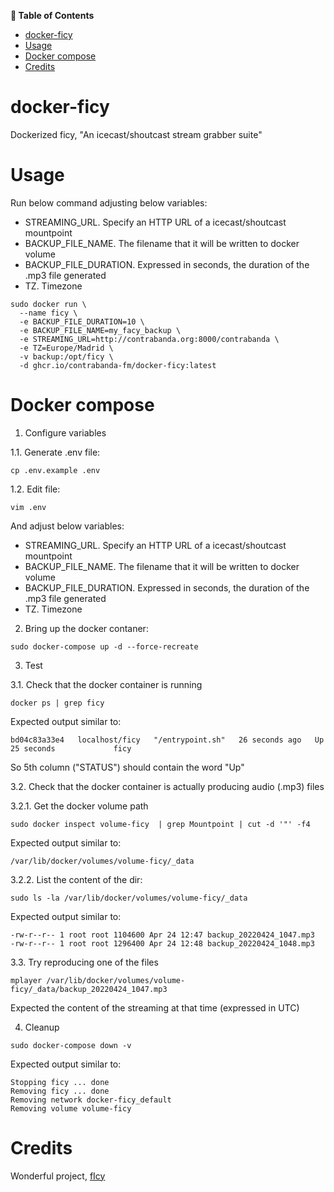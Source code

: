 <!-- START doctoc.sh generated TOC please keep comment here to allow auto update -->
<!-- DO NOT EDIT THIS SECTION, INSTEAD RE-RUN doctoc.sh TO UPDATE -->
**:book: Table of Contents**

- [docker-ficy](#docker-ficy)
- [Usage](#usage)
- [Docker compose](#docker-compose)
- [Credits](#credits)

<!-- END doctoc.sh generated TOC please keep comment here to allow auto update -->
# docker-ficy

Dockerized ficy, "An icecast/shoutcast stream grabber suite"

# Usage

Run below command adjusting below variables:

* STREAMING_URL. Specify an HTTP URL of a icecast/shoutcast mountpoint
* BACKUP_FILE_NAME. The filename that it will be written to docker volume
* BACKUP_FILE_DURATION. Expressed in seconds, the duration of the .mp3 file generated
* TZ. Timezone

```
sudo docker run \
  --name ficy \
  -e BACKUP_FILE_DURATION=10 \
  -e BACKUP_FILE_NAME=my_facy_backup \
  -e STREAMING_URL=http://contrabanda.org:8000/contrabanda \
  -e TZ=Europe/Madrid \
  -v backup:/opt/ficy \
  -d ghcr.io/contrabanda-fm/docker-ficy:latest
```

# Docker compose

1. Configure variables

1.1. Generate .env file:

```
cp .env.example .env
```

1.2. Edit file:

```
vim .env
```

And adjust below variables:

* STREAMING_URL. Specify an HTTP URL of a icecast/shoutcast mountpoint
* BACKUP_FILE_NAME. The filename that it will be written to docker volume
* BACKUP_FILE_DURATION. Expressed in seconds, the duration of the .mp3 file generated
* TZ. Timezone

2. Bring up the docker contaner:

```
sudo docker-compose up -d --force-recreate
```

3. Test

3.1. Check that the docker container is running

```
docker ps | grep ficy
```

Expected output similar to:

```
bd04c83a33e4   localhost/ficy   "/entrypoint.sh"   26 seconds ago   Up 25 seconds             ficy
```

So 5th column ("STATUS") should contain the word "Up"

3.2. Check that the docker container is actually producing audio (.mp3) files

3.2.1. Get the docker volume path

```
sudo docker inspect volume-ficy  | grep Mountpoint | cut -d '"' -f4
```

Expected output similar to:

```
/var/lib/docker/volumes/volume-ficy/_data
```

3.2.2. List the content of the dir:

```
sudo ls -la /var/lib/docker/volumes/volume-ficy/_data
```

Expected output similar to:

```
-rw-r--r-- 1 root root 1104600 Apr 24 12:47 backup_20220424_1047.mp3
-rw-r--r-- 1 root root 1296400 Apr 24 12:48 backup_20220424_1048.mp3
```

3.3. Try reproducing one of the files

```
mplayer /var/lib/docker/volumes/volume-ficy/_data/backup_20220424_1047.mp3
```

Expected the content of the streaming at that time (expressed in UTC)

4. Cleanup

```
sudo docker-compose down -v
```

Expected output similar to:

```
Stopping ficy ... done
Removing ficy ... done
Removing network docker-ficy_default
Removing volume volume-ficy
```

# Credits

Wonderful project, [fIcy](https://gitlab.com/wavexx/fIcy)
